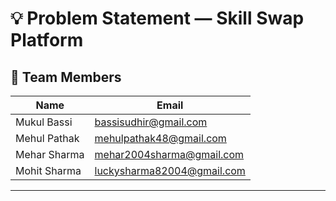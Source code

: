 # 💡 Problem Statement — Skill Swap Platform

## 👥 Team Members

| Name            | Email                          |
|-----------------|--------------------------------|
| Mukul Bassi     | bassisudhir@gmail.com          |
| Mehul Pathak    | mehulpathak48@gmail.com        |
| Mehar Sharma    | mehar2004sharma@gmail.com      |
| Mohit Sharma    | luckysharma82004@gmail.com     |
---
